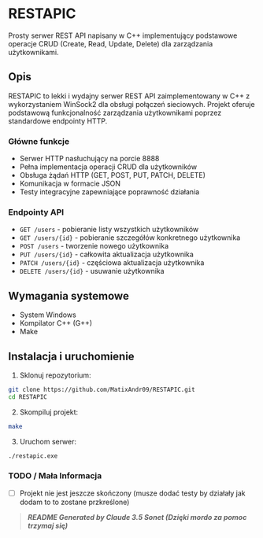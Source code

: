 # RESTAPIC

Prosty serwer REST API napisany w C++ implementujący podstawowe operacje CRUD (Create, Read, Update, Delete) dla zarządzania użytkownikami.

## Opis

RESTAPIC to lekki i wydajny serwer REST API zaimplementowany w C++ z wykorzystaniem WinSock2 dla obsługi połączeń sieciowych. Projekt oferuje podstawową funkcjonalność zarządzania użytkownikami poprzez standardowe endpointy HTTP.

### Główne funkcje

- Serwer HTTP nasłuchujący na porcie 8888
- Pełna implementacja operacji CRUD dla użytkowników
- Obsługa żądań HTTP (GET, POST, PUT, PATCH, DELETE)
- Komunikacja w formacie JSON
- Testy integracyjne zapewniające poprawność działania

### Endpointy API

- `GET /users` - pobieranie listy wszystkich użytkowników
- `GET /users/{id}` - pobieranie szczegółów konkretnego użytkownika
- `POST /users` - tworzenie nowego użytkownika
- `PUT /users/{id}` - całkowita aktualizacja użytkownika
- `PATCH /users/{id}` - częściowa aktualizacja użytkownika
- `DELETE /users/{id}` - usuwanie użytkownika

## Wymagania systemowe

- System Windows
- Kompilator C++ (G++)
- Make

## Instalacja i uruchomienie

1. Sklonuj repozytorium:
```bash
git clone https://github.com/MatixAndr09/RESTAPIC.git
cd RESTAPIC
```
2. Skompiluj projekt:
```bash
make
```
3. Uruchom serwer:
```bash
./restapic.exe
```

### TODO / Mała Informacja

- [ ] Projekt nie jest jeszcze skończony (musze dodać testy by działały jak dodam to to zostane przkreślone)

> ***README Generated by Claude 3.5 Sonet (Dzięki mordo za pomoc trzymaj się)***
